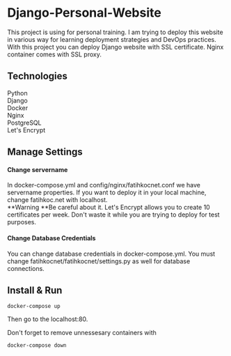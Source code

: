 # Django-Personal-Website

This project is using for personal training. I am trying to deploy this website in various way for learning deployment strategies and DevOps practices.  
With this project you can deploy Django website with SSL certificate. Nginx container comes with SSL proxy.

## Technologies

Python  
Django  
Docker  
Nginx  
PostgreSQL  
Let's Encrypt

## Manage Settings

#### Change servername


In docker-compose.yml and config/nginx/fatihkocnet.conf we have servername properties. If you want to deploy it in your local machine, change fatihkoc.net with localhost.  
**Warning **Be careful about it. Let's Encrypt allows you to create 10 certificates per week. Don't waste it while you are trying to deploy for test purposes.


#### Change Database Credentials

You can change database credentials in docker-compose.yml. You must change fatihkocnet/fatihkocnet/settings.py as well for database connections.

## Install & Run

    docker-compose up

Then go to the localhost:80.

Don't forget to remove unnessesary containers with

    docker-compose down
